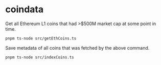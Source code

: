 # coindata

Get all Ethereum L1 coins that had >$500M market cap at some point in time.

```
pnpm ts-node src/getEthCoins.ts
```

Save metadata of all coins that was fetched by the above command.

```
pnpm ts-node src/indexCoins.ts
```
